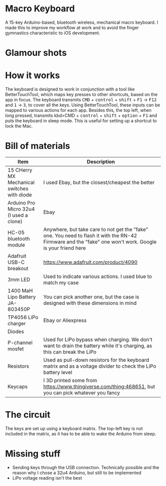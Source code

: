 # Macro Keyboard
A 15-key Arduino-based, bluetooth wireless, mechanical macro keyboard.
I made this to improve my workflow at work and to avoid the finger gymnastics characteristic to iOS development.
# Glamour shots
# How it works
The keyboard is designed to work in conjunction with a tool like BetterTouchTool, which maps key presses to other shortcuts, based on the app in focus. 
The keyboard transmits <kbd>CMD</kbd> + <kbd>control</kbd> + <kbd>shift</kbd> + <kbd>F1</kbd> -> <kbd>F12</kbd> and <kbd>1</kbd> ->  <kbd>3</kbd>, to cover all the keys.
Using BetterTouchTool, these inputs can be mapped to various actions for each app.
Besides this, the top left, when long pressed, transmits kbd>CMD</kbd> + <kbd>control</kbd> + <kbd>shift</kbd> + <kbd>option</kbd> + <kbd>F1</kbd> and puts the keyboard in sleep mode. This is useful for setting up a shortcut to lock the Mac.

# Bill of materials
| Item | Description |
| ------ | ------ |
| 15 CHerry MX Mechanical switches with diode | I used Ebay, but the closest/cheapest the better |
| Arduino Pro Micro 32u4 (I used a clone) | Ebay |
| HC-05 bluetooth module | Anywhere, but take care to not get the "fake" one. You need to flash it with the RN-42 Firmware and the "fake" one won't work. Google is your friend here |
| Adafruit USB-C breakout | https://www.adafruit.com/product/4090 |
| 3mm LED | Used to indicate various actions. I used blue to match my case |
| 1400 MaH Lipo Battery JA-803450P | You can pick another one, but the case is designed with these dimensions in mind |
| TP4056 LiPo charger | Ebay or Aliexpress |
| Diodes | |
| P-channel mosfet | Used for LiPo bypass when charging. We don't want to drain the battery while it's charging, as this can break the LiPo |
| Resistors | Used as pull-down resistors for the keyboard matrix and as a voltage divider to check the LiPo battery level |
| Keycaps | I 3D printed some from https://www.thingiverse.com/thing:468651, but you can pick whatever you fancy |

# The circuit
The keys are set up using a keyboard matrix. The top-left key is not included in the matrix, as it has to be able to wake the Arduino from sleep.

# Missing stuff
- Sending keys through the USB connection. Technically possible and the reason why I chose a 32u4 Arduino, but still to be implemented
- LiPo voltage reading isn't the best
